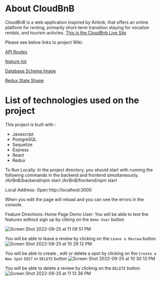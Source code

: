 # About CloudBnB
CloudBnB is a web application inspired by Airbnb, that offers an online platform for renting, primarily short-term transition staying for vocation rentals, and tourism activiies.
[This is the CloudBnb Live Site](https://airbnblyn.herokuapp.com/)

Please see below links to project Wiki:

[API Routes](https://github.com/linyangofmay/AirBnB/wiki/CloudBnB-API-Routes)

[feature list](https://github.com/linyangofmay/AirBnB/wiki/CloudBnb-feature-list)

[Database Schema Image](https://github.com/linyangofmay/AirBnB/wiki/Database-Schema-Image-with-Relationships)

[Redux State Shape](https://github.com/linyangofmay/AirBnB/wiki/Redux-State-Shape)

# List of technologies used on the project

This project is built with :
- Javascript
- PostgreSQL
- Sequelize
- Express
- React
- Redux

To Run Locally:
In the project directory, you should start with running the following commands in the backend and frontend simultaneously.
/AirBnB/backend/npm start
/AirBnB/frontend/npm start 

Local Address:
Open http://localhost:3000 

When you edit the page will reload and you can see the errors in the console.



Feature Directions:
Home Page Demo User:
You will be able to test the features without sign up by cliking on the `Demo User` button

![Screen Shot 2022-09-25 at 11 08 51 PM](https://user-images.githubusercontent.com/59943346/192204967-6a9091d7-206f-47e0-856c-6cc029dba239.png)






You will be able to leave a review by clicking on the `Leave a Review` button
![Screen Shot 2022-09-25 at 10 29 12 PM](https://user-images.githubusercontent.com/59943346/192205136-3a007253-4935-4f90-b15a-d2217c7f6f1a.png)









You will be able to create , edit or delete a spot by clicking on the `Create a New Spot` `EDIT` or `DELETE` button
![Screen Shot 2022-09-25 at 10 30 13 PM](https://user-images.githubusercontent.com/59943346/192205327-f77dabb6-f3a9-497b-8e66-2582a7c3538e.png)












You will be able to delete a review by clicking on the `DELETE` button
![Screen Shot 2022-09-25 at 11 13 36 PM](https://user-images.githubusercontent.com/59943346/192205624-5c83653b-10e5-41a4-bc9d-d744c141cd57.png)


